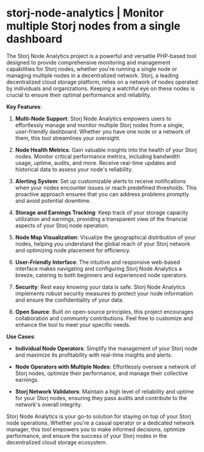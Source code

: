 # storj-node-analytics | Monitor multiple Storj nodes from a single dashboard
The Storj Node Analytics project is a powerful and versatile PHP-based tool designed to provide comprehensive monitoring and management capabilities for Storj nodes, whether you're running a single node or managing multiple nodes in a decentralized network. Storj, a leading decentralized cloud storage platform, relies on a network of nodes operated by individuals and organizations. Keeping a watchful eye on these nodes is crucial to ensure their optimal performance and reliability.

**Key Features**:

1. **Multi-Node Support**: Storj Node Analytics empowers users to effortlessly manage and monitor multiple Storj nodes from a single, user-friendly dashboard. Whether you have one node or a network of them, this tool streamlines your oversight.

2. **Node Health Metrics**: Gain valuable insights into the health of your Storj nodes. Monitor critical performance metrics, including bandwidth usage, uptime, audits, and more. Receive real-time updates and historical data to assess your node's reliability.

3. **Alerting System**: Set up customizable alerts to receive notifications when your nodes encounter issues or reach predefined thresholds. This proactive approach ensures that you can address problems promptly and avoid potential downtime.

4. **Storage and Earnings Tracking**: Keep track of your storage capacity utilization and earnings, providing a transparent view of the financial aspects of your Storj node operation.

5. **Node Map Visualization**: Visualize the geographical distribution of your nodes, helping you understand the global reach of your Storj network and optimizing node placement for efficiency.

6. **User-Friendly Interface**: The intuitive and responsive web-based interface makes navigating and configuring Storj Node Analytics a breeze, catering to both beginners and experienced node operators.

7. **Security**: Rest easy knowing your data is safe. Storj Node Analytics implements robust security measures to protect your node information and ensure the confidentiality of your data.

8. **Open Source**: Built on open-source principles, this project encourages collaboration and community contributions. Feel free to customize and enhance the tool to meet your specific needs.

**Use Cases**:

- **Individual Node Operators**: Simplify the management of your Storj node and maximize its profitability with real-time insights and alerts.

- **Node Operators with Multiple Nodes**: Effortlessly oversee a network of Storj nodes, optimize their performance, and manage their collective earnings.

- **Storj Network Validators**: Maintain a high level of reliability and uptime for your Storj nodes, ensuring they pass audits and contribute to the network's overall integrity.

Storj Node Analytics is your go-to solution for staying on top of your Storj node operations. Whether you're a casual operator or a dedicated network manager, this tool empowers you to make informed decisions, optimize performance, and ensure the success of your Storj nodes in the decentralized cloud storage ecosystem.

